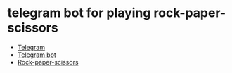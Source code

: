 # telegram bot for playing rock-paper-scissors

- [Telegram](https://telegram.org)
- [Telegram bot](https://telegram.org/blog/bot-revolution)
- [Rock-paper-scissors](https://en.wikipedia.org/wiki/Rock-paper-scissors)
